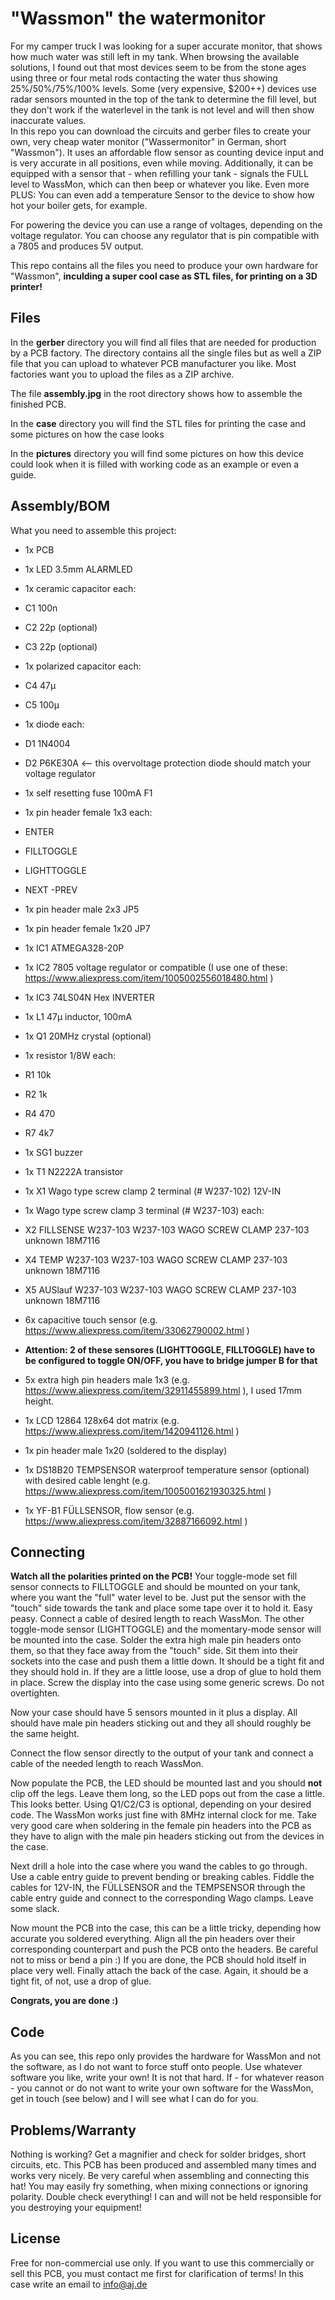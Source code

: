 # "Wassmon" the watermonitor

For my camper truck I was looking for a super accurate monitor, that shows how much water was still left in my tank. When browsing the available solutions, I found out that most devices seem to be from the stone ages using three or four metal rods contacting the water thus showing 25%/50%/75%/100% levels. 
Some (very expensive, $200++) devices use radar sensors mounted in the top of the tank to determine the fill level, but they don't work if the waterlevel in the tank is not level and will then show inaccurate values.  
In this repo you can download the circuits and gerber files to create your own, very cheap water monitor ("Wassermonitor" in German, short "Wassmon").
It uses an affordable flow sensor as counting device input and is very accurate in all positions, even while moving. Additionally, it can be equipped with a sensor that - when refilling your tank - signals the FULL level to WassMon, which can then beep or whatever you like.
Even more PLUS: You can even add a temperature Sensor to the device to show how hot your boiler gets, for example.

For powering the device you can use a range of voltages, depending on the voltage regulator. You can choose any regulator that is pin compatible with a 7805 and produces 5V output.

This repo contains all the files you need to produce your own hardware for "Wassmon", **inculding a super cool case as STL files, for printing on a 3D printer!** 

## Files
In the **gerber** directory you will find all files that are needed for production by a PCB factory. The directory contains all the single files but as well a ZIP file that you can upload to whatever PCB manufacturer you like. Most factories want you to upload the files as a ZIP archive.

The file **assembly.jpg** in the root directory shows how to assemble the finished PCB.

In the **case** directory you will find the STL files for printing the case and some pictures on how the case looks

In the **pictures** directory you will find some pictures on how this device could look when it is filled with working code as an example or even a guide.

## Assembly/BOM
What you need to assemble this project:

 - 1x PCB
 - 1x LED 3.5mm ALARMLED
 - 1x ceramic capacitor each:
 - C1          100n
 - C2          22p (optional)
 - C3          22p (optional)

- 1x polarized capacitor each:
- C4          47µ
- C5          100µ

- 1x diode each:
- D1          1N4004
- D2          P6KE30A <-- this overvoltage protection diode should match your voltage regulator

- 1x self resetting fuse 100mA F1
- 1x pin header female 1x3 each:
- ENTER
- FILLTOGGLE
- LIGHTTOGGLE
- NEXT
-PREV

- 1x pin header male 2x3 JP5
- 1x pin header female 1x20 JP7
- 1x IC1         ATMEGA328-20P
- 1x IC2         7805 voltage regulator or compatible (I use one of these: https://www.aliexpress.com/item/1005002556018480.html )
- 1x IC3         74LS04N Hex INVERTER                                                                     
- 1x L1          47µ inductor, 100mA
- 1x Q1          20MHz crystal (optional)

- 1x resistor 1/8W each:
- R1          10k
- R2          1k
- R4          470
- R7          4k7

- 1x SG1         buzzer
- 1x T1          N2222A transistor
- 1x X1 Wago type screw clamp 2 terminal (# W237-102) 12V-IN
- 1x Wago type screw clamp 3 terminal (# W237-103) each:
- X2          FILLSENSE     W237-103        W237-103     WAGO SCREW CLAMP                                     237-103 unknown    18M7116  
- X4          TEMP          W237-103        W237-103     WAGO SCREW CLAMP                                     237-103 unknown    18M7116  
- X5          AUSlauf       W237-103        W237-103     WAGO SCREW CLAMP                                     237-103 unknown    18M7116  

- 6x capacitive touch sensor (e.g. https://www.aliexpress.com/item/33062790002.html )
- **Attention: 2 of these sensores (LIGHTTOGGLE, FILLTOGGLE) have to be configured to toggle ON/OFF, you have to bridge jumper B for that**
- 5x extra high pin headers male 1x3 (e.g. https://www.aliexpress.com/item/32911455899.html ), I used 17mm height.
- 1x LCD 12864 128x64 dot matrix (e.g. https://www.aliexpress.com/item/1420941126.html )
- 1x pin header male 1x20 (soldered to the display)
- 1x DS18B20 TEMPSENSOR waterproof temperature sensor (optional) with desired cable lenght (e.g. https://www.aliexpress.com/item/1005001621930325.html )
- 1x YF-B1 FÜLLSENSOR, flow sensor (e.g. https://www.aliexpress.com/item/32887166092.html )

## Connecting
**Watch all the polarities printed on the PCB!**
Your toggle-mode set fill sensor connects to FILLTOGGLE and should be mounted on your tank, where you want the "full" water level to be. Just put the sensor with the "touch" side towards the tank and place some tape over it to hold it. Easy peasy. Connect a cable of desired length to reach WassMon.
The other toggle-mode sensor (LIGHTTOGGLE) and the momentary-mode sensor will be mounted into the case. Solder the extra high male pin headers onto them, so that they face away from the "touch" side. Sit them into their sockets into the case and push them a little down. It should be a tight fit and they should hold in. If they are a little loose, use a drop of glue to hold them in place.
Screw the display into the case using some generic screws. Do not overtighten.

Now your case should have 5 sensors mounted in it plus a display. All should have male pin headers sticking out and they all should roughly be the same height.

Connect the flow sensor directly to the output of your tank and connect a cable of the needed length to reach WassMon.

Now populate the PCB, the LED should be mounted last and you should **not** clip off the legs. Leave them long, so the LED pops out from the case a little. This looks better. Using Q1/C2/C3 is optional, depending on your desired code. The WassMon works just fine with 8MHz internal clock for me.
Take very good care when soldering in the female pin headers into the PCB as they have to align with the male pin headers sticking out from the devices in the case.

Next drill a hole into the case where you wand the cables to go through. Use a cable entry guide to prevent bending or breaking cables.
Fiddle the cables for 12V-IN, the FÜLLSENSOR and the TEMPSENSOR through the cable entry guide and connect to the corresponding Wago clamps. Leave some slack.

Now mount the PCB into the case, this can be a little tricky, depending how accurate you soldered everything. Align all the pin headers over their corresponding counterpart and push the PCB onto the headers. Be careful not to miss or bend a pin :)
If you are done, the PCB should hold itself in place very well. Finally attach the back of the case. Again, it should be a tight fit, of not, use a drop of glue.

**Congrats, you are done :)**

## Code
As you can see, this repo only provides the hardware for WassMon and not the software, as I do not want to force stuff onto people. Use whatever software you like, write your own! It is not that hard. If - for whatever reason - you cannot or do not want to write your own software for the WassMon, get in touch (see below) and I will see what I can do for you.

## Problems/Warranty
Nothing is working? Get a magnifier and check for solder bridges, short circuits, etc. This PCB has been produced and assembled many times and works very nicely. Be very careful when assembling and connecting this hat! You may easily fry something, when mixing connections or ignoring polarity. Double check everything! I can and will not be held responsible for you destroying your equipment!

## License
Free for non-commercial use only. If you want to use this commercially or sell this PCB, you must contact me first for clarification of terms! In this case write an email to info@aj.de
